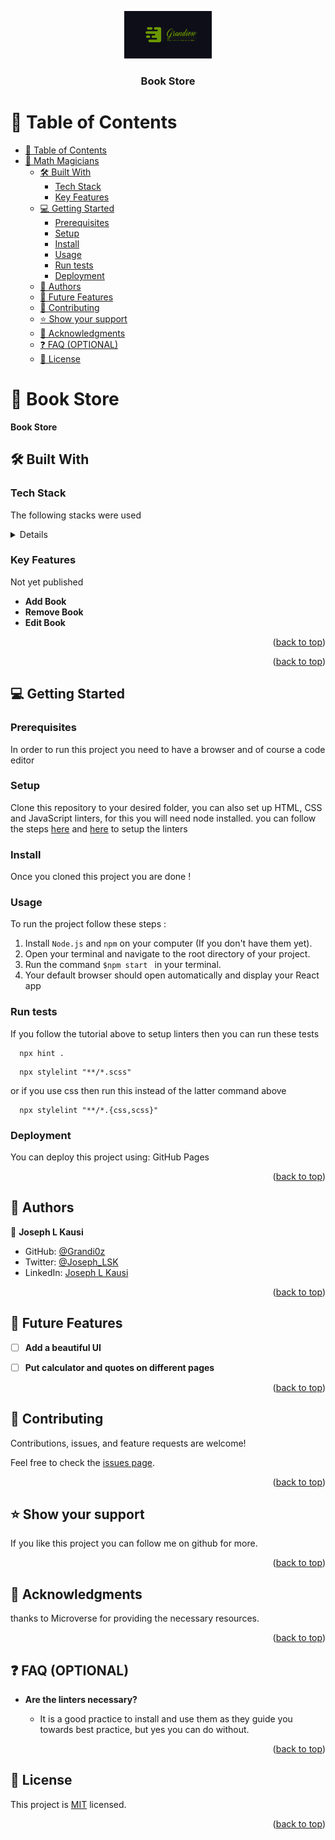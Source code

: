 <a name="readme-top"></a>

<div align="center">
<img src="./src/assets/icon/Grandiose.png" alt="logo" width="140"  height="auto" />
  <br/>

  <h3><b>Book Store</b></h3>

</div>

<!-- TABLE OF CONTENTS -->

# 📗 Table of Contents

- [📗 Table of Contents](#-table-of-contents)
- [📖 Math Magicians ](#-math-magicians-)
  - [🛠 Built With ](#-built-with-)
    - [Tech Stack ](#tech-stack-)
    - [Key Features ](#key-features-)
  - [💻 Getting Started ](#-getting-started-)
    - [Prerequisites](#prerequisites)
    - [Setup](#setup)
    - [Install](#install)
    - [Usage](#usage)
    - [Run tests](#run-tests)
    - [Deployment](#deployment)
  - [👥 Authors ](#-authors-)
  - [🔭 Future Features ](#-future-features-)
  - [🤝 Contributing ](#-contributing-)
  - [⭐️ Show your support ](#️-show-your-support-)
  - [🙏 Acknowledgments ](#-acknowledgments-)
  - [❓ FAQ (OPTIONAL) ](#-faq-optional-)
  - [📝 License ](#-license-)

<!-- PROJECT DESCRIPTION -->

# 📖 Book Store <a name="about-project"></a>

**Book Store** 

## 🛠 Built With <a name="built-with"></a>

### Tech Stack <a name="tech-stack"></a>

The following stacks were used

<details>
  <ul>
    <li><a href="https://developer.mozilla.org/en-US/docs/Web/HTML">HTML</a></li>
    <li><a href="https://developer.mozilla.org/en-US/docs/Web/CSS">CSS</a></li>
    <li><a href="https://developer.mozilla.org/en-US/docs/Web/JavaScript">Javascript</a></li>
    <li><a href="https://react-redux.js.org/">React Redux</a></li>
    <li><a href="https://react.dev/t">React</a></li>
    <li><a href="https://webpack.js.org/">Webpack</a></li>
  </ul>
</details>


<!-- Features -->

### Key Features <a name="key-features"></a>

Not yet published

- **Add Book**
- **Remove Book**
- **Edit Book**


<p align="right">(<a href="#readme-top">back to top</a>)</p>


<!-- ## 🚀 Live Demo <a name="live-demo" href=""></a> -->




<p align="right">(<a href="#readme-top">back to top</a>)</p>

<!-- GETTING STARTED -->

## 💻 Getting Started <a name="getting-started"></a>

### Prerequisites

In order to run this project you need to have a browser and of course a code editor



### Setup

Clone this repository to your desired folder, you can also set up HTML, CSS and JavaScript linters, for this you will need node installed. you can follow the steps [here](https://github.com/microverseinc/linters-config/tree/master/html-css) and [here](https://github.com/microverseinc/linters-config/tree/master/javascript) to setup the linters


### Install

Once you cloned this project you are done !


### Usage

To run the project follow these steps :
1. Install `Node.js` and `npm` on your computer (If you don't have them yet).
2. Open your terminal and navigate to the root directory of your project.
3. Run the command ```$npm start ``` in your terminal.
4. Your default browser should open automatically and display your React app

### Run tests

If you follow the tutorial above to setup linters then you can run these tests

```$
  npx hint .
```
```$
  npx stylelint "**/*.scss"
```

or if you use css then run this instead of the latter command above

```$
  npx stylelint "**/*.{css,scss}"
```

### Deployment

You can deploy this project using: GitHub Pages

<p align="right">(<a href="#readme-top">back to top</a>)</p>

<!-- AUTHORS -->

## 👥 Authors <a name="authors"></a>

👤 **Joseph L Kausi**

- GitHub: [@Grandi0z](https://github.com/Grandi0z)
- Twitter: [@Joseph_LSK](https://twitter.com/Joseph_LSK)
- LinkedIn: [Joseph L Kausi](https://www.linkedin.com/in/joseph-lwanzo-khausi-bb8782139/)

<p align="right">(<a href="#readme-top">back to top</a>)</p>

<!-- FUTURE FEATURES -->

## 🔭 Future Features <a name="future-features"></a>


- [ ] **Add a beautiful UI**
- [ ] **Put calculator and quotes on different pages**


<p align="right">(<a href="#readme-top">back to top</a>)</p>

<!-- CONTRIBUTING -->

## 🤝 Contributing <a name="contributing"></a>

Contributions, issues, and feature requests are welcome!

Feel free to check the [issues page](https://github.com/Grandi0z/Leaderboard/issues).

<p align="right">(<a href="#readme-top">back to top</a>)</p>

<!-- SUPPORT -->

## ⭐️ Show your support <a name="support"></a>

If you like this project you can follow me on github for more.

<p align="right">(<a href="#readme-top">back to top</a>)</p>

<!-- ACKNOWLEDGEMENTS -->

## 🙏 Acknowledgments <a name="acknowledgements"></a>

thanks to Microverse for providing the necessary resources.


<p align="right">(<a href="#readme-top">back to top</a>)</p>

<!-- FAQ (optional) -->

## ❓ FAQ (OPTIONAL) <a name="faq"></a>

- **Are the linters necessary?**

  - It is a good practice to install and use them as they guide you towards best practice, but yes you can do without. 

<p align="right">(<a href="#readme-top">back to top</a>)</p>

<!-- LICENSE -->

## 📝 License <a name="license"></a>

This project is [MIT](https://github.com/Grandi0z/Math_magicians/blob/design/LICENSE) licensed.

<p align="right">(<a href="#readme-top">back to top</a>)</p>
